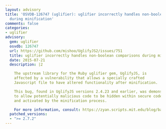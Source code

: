 ```yaml
---
layout: advisory
title: 'OSVDB-126747 (uglifier): uglifier incorrectly handles non-boolean comparisons
  during minification'
comments: false
categories:
- uglifier
advisory:
  gem: uglifier
  osvdb: 126747
  url: https://github.com/mishoo/UglifyJS2/issues/751
  title: uglifier incorrectly handles non-boolean comparisons during minification
  date: 2015-07-21
  description: |2

    The upstream library for the Ruby uglifier gem, UglifyJS, is
    affected by a vulnerability that allows a specially crafted
    Javascript file to have altered functionality after minification.

    This bug, found in UglifyJS versions 2.4.23 and earlier, was demonstrated
    to allow potentially malicious code to be hidden within secure code,
    and activated by the minification process.

    For more information, consult: https://zyan.scripts.mit.edu/blog/backdooring-js/
  patched_versions:
  - ">= 2.7.2"
---
```

